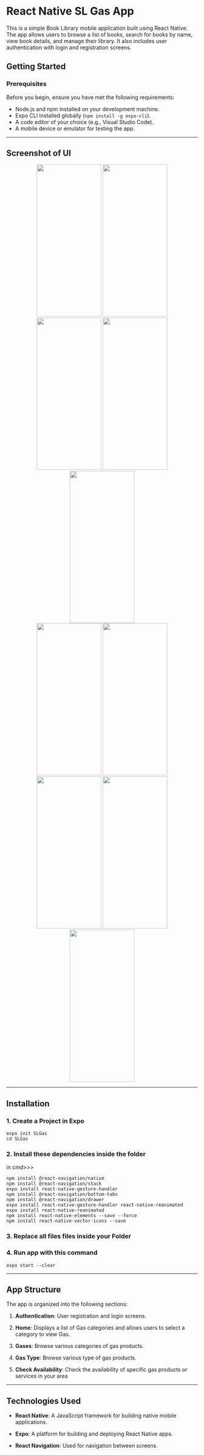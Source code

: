 # React Native SL Gas App

This is a simple Book Library mobile application built using React Native. The app allows users to browse a list of books, search for books by name, view book details, and manage their library. It also includes user authentication with login and registration screens.

## Getting Started

### Prerequisites

Before you begin, ensure you have met the following requirements:

- Node.js and npm installed on your development machine.
- Expo CLI installed globally (`npm install -g expo-cli`).
- A code editor of your choice (e.g., Visual Studio Code).
- A mobile device or emulator for testing the app.



---

## Screenshot of UI
<div align="center">
<img src="https://github.com/rihamnazeer/SLGas-App/assets/90144970/a259e4c0-7c45-4733-9e2c-697fc131cf12" width="170" height="400" />
<img src="https://github.com/rihamnazeer/SLGas-App/assets/90144970/3f3302e5-19df-4c34-b3f5-a3f8dc6cc36a" width="170" height="400" />
<img src="https://github.com/rihamnazeer/SLGas-App/assets/90144970/e2f8132a-2441-4d91-a145-b11fb8688107" width="170" height="400" />
<img src="https://github.com/rihamnazeer/SLGas-App/assets/90144970/c51f873c-6266-484d-a41a-13579f35af3d" width="170" height="400" />
<img src="https://github.com/rihamnazeer/SLGas-App/assets/90144970/31cd5d6f-4776-4d0e-a2af-376a72294972" width="170" height="400" />
</div>
<div align="center">
<img src="https://github.com/rihamnazeer/SLGas-App/assets/90144970/f589df52-fdac-483c-83c7-a1995d99625b" width="170" height="400" />
<img src="https://github.com/rihamnazeer/SLGas-App/assets/90144970/a6aa2744-e9a1-4f01-9644-d6bd06c10ee3" width="170" height="400" />
<img src="https://github.com/rihamnazeer/SLGas-App/assets/90144970/c67b175d-7a8b-4ac0-86d0-e3f87a19e799" width="170" height="400" />
<img src="https://github.com/rihamnazeer/SLGas-App/assets/90144970/481b21c3-cf4b-42e5-8fbc-c89beaa64047" width="170" height="400" />
<img src="https://github.com/rihamnazeer/SLGas-App/assets/90144970/57f9c1f9-850b-4250-ac8f-7f6d8e7b2c4d" width="170" height="400" />
</div>

---
## Installation

### 1. Create a Project in Expo 

    expo init SLGas
    cd SLGas


### 2. Install these dependencies inside the folder
in cmd>>>

    npm install @react-navigation/native
    npm install @react-navigation/stack
    expo install react-native-gesture-handler
    npm install @react-navigation/bottom-tabs
    npm install @react-navigation/drawer
    expo install react-native-gesture-handler react-native-reanimated
    expo install react-native-reanimated
    npm install react-native-elements --save --force
    npm install react-native-vector-icons --save
    
    
### 3. Replace all files files inside your Folder


### 4. Run app with this command
    expo start --clear


---

## App Structure

The app is organized into the following sections:

1. **Authentication**: User registration and login screens.

2. **Home**: Displays a list of Gas categories and allows users to select a category to view Gas.

3. **Gases**: Browse various categories of gas products.

4. **Gas Type**: Browse various type of gas products.

5. **Check Availability**: Check the availability of specific gas products or services in your area

---

## Technologies Used

- **React Native**: A JavaScript framework for building native mobile applications.

- **Expo**: A platform for building and deploying React Native apps.

- **React Navigation**: Used for navigation between screens.
